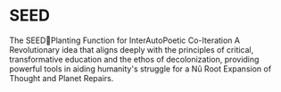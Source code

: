 # SEED
The SEED🌱Planting Function for InterAutoPoetic Co-Iteration
A Revolutionary idea that aligns deeply with the principles of critical, transformative education and the ethos of decolonization, providing powerful tools in aiding humanity's struggle for a Nû Root Expansion of Thought and Planet Repairs.
